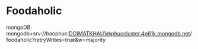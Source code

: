 # Foodaholic

mongoDB: mongodb+srv://baophuc:DOIMATKHAU1@phuccluster.4p61k.mongodb.net/foodaholic?retryWrites=true&w=majority
